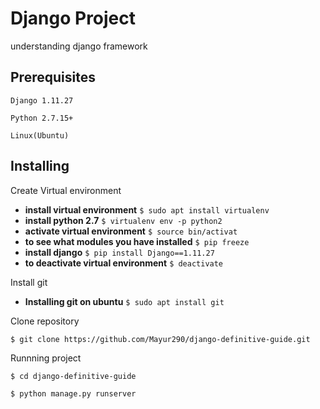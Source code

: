 #  Django Project

understanding django framework

## Prerequisites
```
Django 1.11.27
```

```
Python 2.7.15+
```
```
Linux(Ubuntu)
```
## Installing
Create Virtual environment

* **install virtual environment**
```$ sudo apt install virtualenv```
* **install python 2.7**
```$ virtualenv env -p python2```
* **activate virtual environment**
```$ source bin/activat```
* **to see what modules you have installed**
```$ pip freeze```
* **install django**
```$ pip install Django==1.11.27```
* **to deactivate virtual environment**
```$ deactivate```

Install git 

* **Installing git on ubuntu**
```$ sudo apt install git```

Clone repository

```$ git clone https://github.com/Mayur290/django-definitive-guide.git```

Runnning project

```$ cd django-definitive-guide```

```$ python manage.py runserver```
